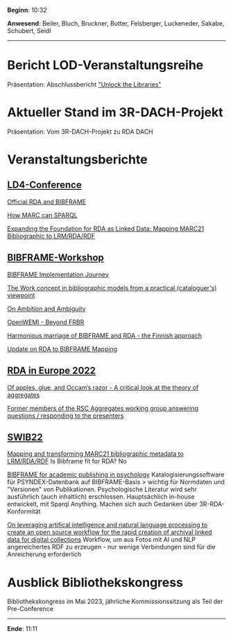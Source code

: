 **Beginn**: 10:32

**Anwesend**: Beiler, Bluch, Bruckner, Butter, Felsberger, Luckeneder, Sakabe, Schubert, Seidl

---

# Bericht LOD-Veranstaltungsreihe

Präsentation: Abschlussbericht ["Unlock the Libraries"](https://voeb-b.at/veranstaltungen/#unlockthelibraries)

# Aktueller Stand im 3R-DACH-Projekt

Präsentation: Vom 3R-DACH-Projekt zu RDA DACH

# Veranstaltungsberichte

## [LD4-Conference](https://2022ld4conferenceonlinkedda.sched.com/)

[Official RDA and BIBFRAME](https://sched.co/13scX)

[How MARC can SPARQL](https://sched.co/13sd7)

[Expanding the Foundation for RDA as Linked Data: Mapping MARC21 Bibliographic to LRM/RDA/RDF](https://sched.co/13sdY)

##  [BIBFRAME-Workshop](https://www.casalini.it/bfwe2022/)

[BIBFRAME Implementation Journey](https://youtu.be/9J98GI9u0aI)

[The Work concept in bibliographic models from a practical (cataloguer's) viewpoint](https://youtu.be/kEsy5qqW6_M)

[On Ambition and Ambiguity](https://youtu.be/goQuMvCJnlc)

[OpenWEMI - Beyond FRBR](https://youtu.be/VZGtRrlR1j0)

[Harmonious marriage of BIBFRAME and RDA - the Finnish approach](https://youtu.be/HlJl5kd866I)

[Update on RDA to BIBFRAME Mapping](https://youtu.be/pV-Xlm2Y4hs)

## [RDA in Europe 2022](http://rda-rsc.org/node/725)

[Of apples, glue, and Occamʼs razor - A critical look at the theory of aggregates](https://youtu.be/LNuUj761_Zg)

[Former members of the RSC Aggregates working group answering questions / responding to the presenters](https://youtu.be/agMCo9UTD9w)

## [SWIB22](https://swib.org/swib22/)

[Mapping and transforming MARC21 bibliographic metadata to LRM/RDA/RDF](https://youtu.be/2NJPgMqEsnI)
Is Bibframe fit for RDA? No

[BIBFRAME for academic publishing in psychology](https://youtu.be/7nl3SMVOWa8)
Katalogisierungssoftware für PSYNDEX-Datenbank auf BIBFRAME-Basis > wichtig für Normdaten und "Versionen" von Publikationen. Psychologische Literatur wird sehr ausführlich (auch inhaltlich) erschlossen. Hauptsächlich in-house entwickelt, mit Sparql Anything. Machen sich auch Gedanken über 3R-RDA-Konformität

[On leveraging artifical intelligence and natural language processing to create an open source workflow for the rapid creation of archival linked data for digital collections](https://youtu.be/sI_oumTT-ew)
Workflow, um aus Fotos mit AI und NLP angereichertes RDF zu erzeugen - nur wenige Verbindungen sind für die Anreicherung erforderlich

# Ausblick Bibliothekskongress

Bibliothekskongress im Mai 2023, jährliche Kommissionssitzung als Teil der Pre-Conference

---

**Ende**: 11:11
